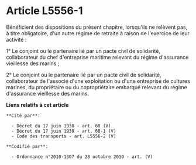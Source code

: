 # Article L5556-1

Bénéficient des dispositions du présent chapitre, lorsqu'ils ne relèvent pas, à titre obligatoire, d'un autre régime de
retraite à raison de l'exercice de leur activité :

1° Le conjoint ou le partenaire lié par un pacte civil de solidarité, collaborateur du chef d'entreprise maritime relevant du
régime d'assurance vieillesse des marins ;

2° Le conjoint ou le partenaire lié par un pacte civil de solidarité, collaborateur de l'associé d'une exploitation ou d'une
entreprise de cultures marines, du propriétaire ou du copropriétaire embarqué relevant du régime d'assurance vieillesse des
marins.

**Liens relatifs à cet article**

	**Cité par**:

	  - Décret du 17 juin 1938 - art. 68 (V)
	  - Décret du 17 juin 1938 - art. 68-1 (V)
	  - Code des transports - art. L5556-2 (V)

	**Codifié par**:

	  - Ordonnance n°2010-1307 du 28 octobre 2010 - art. (V)
